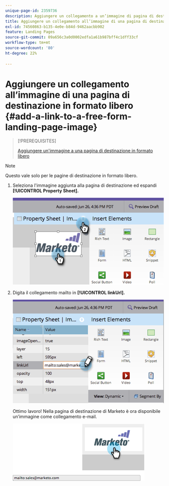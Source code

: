 ```yaml
---
unique-page-id: 2359736
description: Aggiungere un collegamento a un’immagine di pagina di destinazione in formato libero - Documenti Marketo - Documentazione del prodotto
title: Aggiungere un collegamento all’immagine di una pagina di destinazione in formato libero
exl-id: 74560863-b135-4e0e-b84d-9462aacbb902
feature: Landing Pages
source-git-commit: 09a656c3a0d0002edfa1a61b987bff4c1dff33cf
workflow-type: tm+mt
source-wordcount: '80'
ht-degree: 22%

---
```


# Aggiungere un collegamento all’immagine di una pagina di destinazione in formato libero {#add-a-link-to-a-free-form-landing-page-image}

>[!PREREQUISITES]
>
>[Aggiungere un&#39;immagine a una pagina di destinazione in formato libero](/help/marketo/product-docs/demand-generation/landing-pages/free-form-landing-pages/add-an-image-to-a-free-form-landing-page.md)

>[!NOTE]
>
>Questo vale solo per le pagine di destinazione in formato libero.

1. Seleziona l&#39;immagine aggiunta alla pagina di destinazione ed espandi **[!UICONTROL Property Sheet].**

   ![](assets/image2014-9-18-15-3a29-3a0.png)

1. Digita il collegamento mailto in **[!UICONTROL linkUrl].**

   ![](assets/image2014-9-18-15-3a29-3a21.png)

   Ottimo lavoro! Nella pagina di destinazione di Marketo è ora disponibile un’immagine come collegamento e-mail.

   ![](assets/image2014-9-18-15-3a29-3a38.png)
